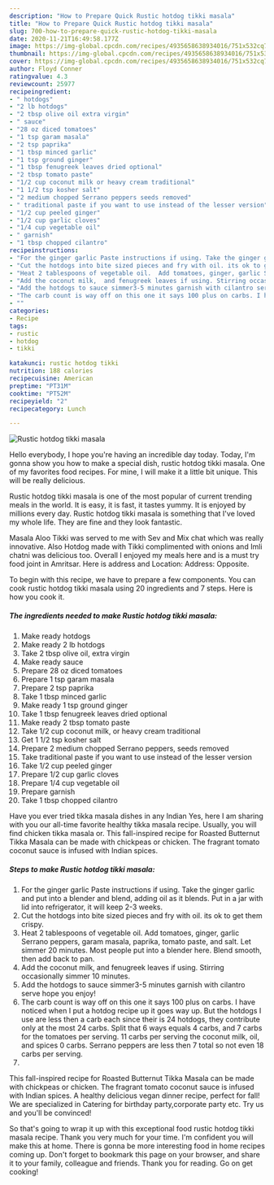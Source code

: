 ```yaml
---
description: "How to Prepare Quick Rustic hotdog tikki masala"
title: "How to Prepare Quick Rustic hotdog tikki masala"
slug: 700-how-to-prepare-quick-rustic-hotdog-tikki-masala
date: 2020-11-21T16:49:58.177Z
image: https://img-global.cpcdn.com/recipes/4935658638934016/751x532cq70/rustic-hotdog-tikki-masala-recipe-main-photo.jpg
thumbnail: https://img-global.cpcdn.com/recipes/4935658638934016/751x532cq70/rustic-hotdog-tikki-masala-recipe-main-photo.jpg
cover: https://img-global.cpcdn.com/recipes/4935658638934016/751x532cq70/rustic-hotdog-tikki-masala-recipe-main-photo.jpg
author: Floyd Conner
ratingvalue: 4.3
reviewcount: 25977
recipeingredient:
- " hotdogs"
- "2 lb hotdogs"
- "2 tbsp olive oil extra virgin"
- " sauce"
- "28 oz diced tomatoes"
- "1 tsp garam masala"
- "2 tsp paprika"
- "1 tbsp minced garlic"
- "1 tsp ground ginger"
- "1 tbsp fenugreek leaves dried optional"
- "2 tbsp tomato paste"
- "1/2 cup coconut milk or heavy cream traditional"
- "1 1/2 tsp kosher salt"
- "2 medium chopped Serrano peppers seeds removed"
- " traditional paste if you want to use instead of the lesser version"
- "1/2 cup peeled ginger"
- "1/2 cup garlic cloves"
- "1/4 cup vegetable oil"
- " garnish"
- "1 tbsp chopped cilantro"
recipeinstructions:
- "For the ginger garlic Paste instructions if using. Take the ginger garlic and put into a blender and blend, adding oil as it blends. Put in a jar with lid into refrigerator,  it will keep 2-3 weeks."
- "Cut the hotdogs into bite sized pieces and fry with oil. its ok to get them crispy."
- "Heat 2 tablespoons of vegetable oil.  Add tomatoes, ginger, garlic Serrano peppers,  garam masala, paprika, tomato paste, and salt. Let simmer 20 minutes. Most people put into a blender here. Blend smooth,  then add back to pan."
- "Add the coconut milk,  and fenugreek leaves if using. Stirring occasionally simmer 10 minutes."
- "Add the hotdogs to sauce simmer3-5 minutes garnish with cilantro serve hope you enjoy!"
- "The carb count is way off on this one it says 100 plus on carbs. I have noticed when I put a hotdog recipe up it goes way up. But the hotdogs I use are less then a carb each since their is 24 hotdogs, they contribute only at the most 24 carbs. Split that 6 ways equals 4 carbs, and 7 carbs for the tomatoes per serving. 11 carbs per serving the coconut milk, oil, and spices 0 carbs. Serrano peppers are less then 7 total so not even  18 carbs per serving."
- ""
categories:
- Recipe
tags:
- rustic
- hotdog
- tikki

katakunci: rustic hotdog tikki 
nutrition: 188 calories
recipecuisine: American
preptime: "PT31M"
cooktime: "PT52M"
recipeyield: "2"
recipecategory: Lunch

---
```



![Rustic hotdog tikki masala](https://img-global.cpcdn.com/recipes/4935658638934016/751x532cq70/rustic-hotdog-tikki-masala-recipe-main-photo.jpg)

Hello everybody, I hope you're having an incredible day today. Today, I'm gonna show you how to make a special dish, rustic hotdog tikki masala. One of my favorites food recipes. For mine, I will make it a little bit unique. This will be really delicious.

Rustic hotdog tikki masala is one of the most popular of current trending meals in the world. It is easy, it is fast, it tastes yummy. It is enjoyed by millions every day. Rustic hotdog tikki masala is something that I've loved my whole life. They are fine and they look fantastic.

Masala Aloo Tikki was served to me with Sev and Mix chat which was really innovative. Also Hotdog made with Tikki complimented with onions and Imli chatni was delicious too. Overall I enjoyed my meals here and is a must try food joint in Amritsar. Here is address and Location: Address: Opposite.


To begin with this recipe, we have to prepare a few components. You can cook rustic hotdog tikki masala using 20 ingredients and 7 steps. Here is how you cook it.

<!--inarticleads1-->

##### The ingredients needed to make Rustic hotdog tikki masala:

1. Make ready  hotdogs
1. Make ready 2 lb hotdogs
1. Take 2 tbsp olive oil, extra virgin
1. Make ready  sauce
1. Prepare 28 oz diced tomatoes
1. Prepare 1 tsp garam masala
1. Prepare 2 tsp paprika
1. Take 1 tbsp minced garlic
1. Make ready 1 tsp ground ginger
1. Take 1 tbsp fenugreek leaves dried optional
1. Make ready 2 tbsp tomato paste
1. Take 1/2 cup coconut milk, or heavy cream traditional
1. Get 1 1/2 tsp kosher salt
1. Prepare 2 medium chopped Serrano peppers, seeds removed
1. Take  traditional paste if you want to use instead of the lesser version
1. Take 1/2 cup peeled ginger
1. Prepare 1/2 cup garlic cloves
1. Prepare 1/4 cup vegetable oil
1. Prepare  garnish
1. Take 1 tbsp chopped cilantro


Have you ever tried tikka masala dishes in any Indian Yes, here I am sharing with you our all-time favorite healthy tikka masala recipe. Usually, you will find chicken tikka masala or. This fall-inspired recipe for Roasted Butternut Tikka Masala can be made with chickpeas or chicken. The fragrant tomato coconut sauce is infused with Indian spices. 

<!--inarticleads2-->

##### Steps to make Rustic hotdog tikki masala:

1. For the ginger garlic Paste instructions if using. Take the ginger garlic and put into a blender and blend, adding oil as it blends. Put in a jar with lid into refrigerator,  it will keep 2-3 weeks.
1. Cut the hotdogs into bite sized pieces and fry with oil. its ok to get them crispy.
1. Heat 2 tablespoons of vegetable oil.  Add tomatoes, ginger, garlic Serrano peppers,  garam masala, paprika, tomato paste, and salt. Let simmer 20 minutes. Most people put into a blender here. Blend smooth,  then add back to pan.
1. Add the coconut milk,  and fenugreek leaves if using. Stirring occasionally simmer 10 minutes.
1. Add the hotdogs to sauce simmer3-5 minutes garnish with cilantro serve hope you enjoy!
1. The carb count is way off on this one it says 100 plus on carbs. I have noticed when I put a hotdog recipe up it goes way up. But the hotdogs I use are less then a carb each since their is 24 hotdogs, they contribute only at the most 24 carbs. Split that 6 ways equals 4 carbs, and 7 carbs for the tomatoes per serving. 11 carbs per serving the coconut milk, oil, and spices 0 carbs. Serrano peppers are less then 7 total so not even  18 carbs per serving.
1. 


This fall-inspired recipe for Roasted Butternut Tikka Masala can be made with chickpeas or chicken. The fragrant tomato coconut sauce is infused with Indian spices. A healthy delicious vegan dinner recipe, perfect for fall! We are specialized in Catering for birthday party,corporate party etc. Try us and you&#39;ll be convinced! 

So that's going to wrap it up with this exceptional food rustic hotdog tikki masala recipe. Thank you very much for your time. I'm confident you will make this at home. There is gonna be more interesting food in home recipes coming up. Don't forget to bookmark this page on your browser, and share it to your family, colleague and friends. Thank you for reading. Go on get cooking!
